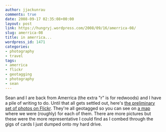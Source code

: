 ```yaml
---
author: jjackunrau
comments: true
date: 2008-09-17 02:35:08+00:00
layout: post
link: https://hungryj.wordpress.com/2008/09/16/amerrica-08/
slug: amerrica-08
title: in amerrica...
wordpress_id: 1471
categories:
- photography
- travel
tags:
- amerrica
- flickr
- geotagging
- photography
- sean
---
```


Sean and I are back from Amerrica (the extra "r" is for redwoods) and I have a pile of writing to do. Until that all gets settled out, here's [the preliminary set of photos on Flickr](http://www.flickr.com/photos/hungry_j/sets/72157607110701865/with/2864377648/). They're all geotagged so you can see on [a map](http://www.flickr.com/photos/89816840@N00/sets/72157607110701865/map?&fLat=48.5868&fLon=-113.4493&zl=13&order_by=recent) where we were (roughly) for each of them. There are more pictures but these were the more representative I could find as I combed through the gigs of cards I just dumped onto my hard drive.
